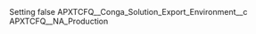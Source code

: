 <?xml version="1.0" encoding="UTF-8"?>
<CustomMetadata xmlns="http://soap.sforce.com/2006/04/metadata" xmlns:xsi="http://www.w3.org/2001/XMLSchema-instance" xmlns:xsd="http://www.w3.org/2001/XMLSchema">
    <label>Setting</label>
    <protected>false</protected>
    <values>
        <field>APXTCFQ__Conga_Solution_Export_Environment__c</field>
        <value xsi:type="xsd:string">APXTCFQ__NA_Production</value>
    </values>
</CustomMetadata>
